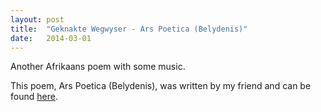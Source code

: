 ```yaml
---
layout: post
title:  "Geknakte Wegwyser - Ars Poetica (Belydenis)"
date:   2014-03-01
---
```


Another Afrikaans poem with some music.

<script type="text/javascript">
  var filename = "Geknakte Wegwyser - Omgedolfte Tuin - 02 -  Ars Poetica (Belydenis).mp3";
  var path = "{{ "/music/" | prepend: site.baseurl }}" + filename;
</script>

<script type="text/javascript">
  document.write('<audio src="' + path + '" preload="auto"></audio>');
  document.write('<a href="' + path + '" download="' + filename + '">download</a>');
</script>

This poem, Ars Poetica (Belydenis), was written by my friend and can be found <a href="http://mnrmuller.wordpress.com/2011/11/15/belydenis-ars-poetica/">here</a>.
